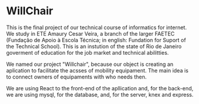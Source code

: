 # WillChair
<p>This is the final project of our technical course of informatics for internet. We study in ETE Amaury Cesar Veira, a branch of the larger FAETEC (Fundação de Apoio à Escola Técnica; in english: Fundation for Suport of the Technical School). This is an instution of the state of Rio de Janeiro goverment of education for the job market and technical abilitties.</p>
<p>We named our project "Willchair", because our object is creating an aplication to facilitate the acsses of mobility equipament. The main idea is to connect owners of equipaments with who needs then.</p>
<p>We are using React to the front-end of the apllication and, for the back-end, we are using mysql, for the database, and, for the server, knex and express.</p>
